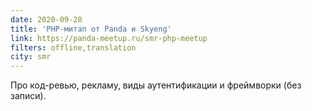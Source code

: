 ```yaml
---
date: 2020-09-28
title: 'PHP-митап от Panda и Skyeng'
link: https://panda-meetup.ru/smr-php-meetup
filters: offline,translation
city: smr
---
```


Про код-ревью, рекламу, виды аутентификации и фреймворки (без записи).
